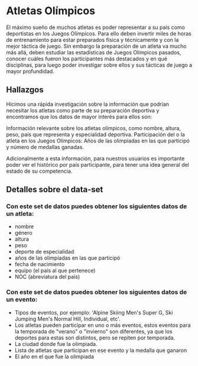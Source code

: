 # Atletas Olímpicos
El máximo sueño de muchos atletas es poder representar a su país como deportistas en los Juegos Olímpicos. Para ello deben invertir miles de horas de entrenamiento para estar preparados física y técnicamente y con la mejor táctica de juego. Sin embargo la preparación de un atleta va mucho más allá, deben estudiar las estadísticas de Juegos Olímpicos pasados, conocer cuáles fueron los participantes más destacados y en qué disciplinas, para luego poder investigar sobre ellos y sus tácticas de juego a mayor profundidad.

## Hallazgos

Hicimos una rápida investigación sobre la información que podrían necesitar los atletas como parte de su preparación deportiva y encontramos que los datos de mayor interés para ellos son:

Información relevante sobre los atletas olímpicos, como nombre, altura, peso, país que representa y especialidad deportiva.
Participación del o la atleta en los Juegos Olímpicos: Años de las olimpiadas en las que participó y número de medallas ganadas.

Adicionalmente a esta información, para nuestros usuarios es importante poder ver el histórico por país participante, para tener una idea general del estado de su competencia.

## Detalles sobre el data-set

### Con este set de datos puedes obtener los siguientes datos de un atleta:
- nombre
- género
- altura
- peso
- deporte de especialidad
- años de las olimpiadas en las que participó
- fecha de nacimiento
- equipo (el país al que pertenece)
- NOC (abreviatura del país)

### Con este set de datos puedes obtener los siguientes datos de un evento:
- Tipos de eventos, por ejemplo: 'Alpine Skiing Men's Super G, Ski Jumping Men's Normal Hill, Individual, etc'.
- Los atletas pueden participar en uno o más eventos, estos eventos para la temporada de "verano" o "invierno" son diferentes, ya que los deportes para estas son distintos, pero se repiten por temporada.
- La ciudad donde fue la olimpiada.
- Lista de atletas que participan en ese evento y la medalla que ganaron
- El año en el que fue la olimpiada
